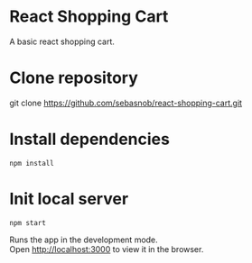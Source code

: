 # React Shopping Cart

A basic react shopping cart.

# Clone repository

git clone https://github.com/sebasnob/react-shopping-cart.git


# Install dependencies

`npm install`


# Init local server

`npm start`

Runs the app in the development mode.<br />
Open [http://localhost:3000](http://localhost:3000) to view it in the browser.


